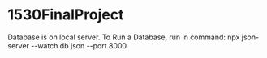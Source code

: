 # 1530FinalProject
Database is on local server. 
To Run a Database, run in command:
npx json-server --watch db.json --port 8000